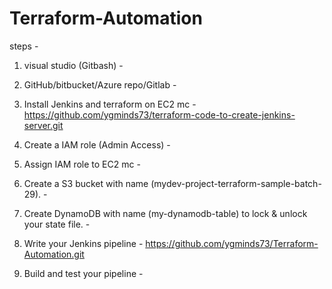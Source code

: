 # Terraform-Automation
steps -

1. visual studio (Gitbash) - 
 
2. GitHub/bitbucket/Azure repo/Gitlab  - 

3. Install Jenkins and terraform on EC2 mc - 
   https://github.com/ygminds73/terraform-code-to-create-jenkins-server.git
  
4. Create a IAM role (Admin Access) - 

5. Assign IAM role to EC2 mc -  

6. Create a S3 bucket with name (mydev-project-terraform-sample-batch-29). - 

7. Create DynamoDB with name (my-dynamodb-table) to lock & unlock your state file. -

8. Write your Jenkins pipeline - 
   https://github.com/ygminds73/Terraform-Automation.git

9. Build and test your pipeline -
